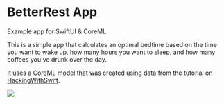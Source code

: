 # BetterRest App
Example app for SwiftUI & CoreML

This is a simple app that calculates an optimal bedtime based on the time you want to wake up, how many hours you want to sleep, and how many coffees you've drunk over the day. 

It uses a CoreML model that was created using data from the tutorial on <a href="https://www.hackingwithswift.com">HackingWithSwift</a>.

![](BetterRestAnimation.gif)
